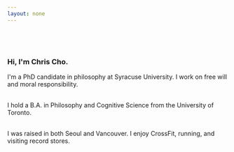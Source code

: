 ```yaml
---
layout: none
---
```

<!--
<html>
  <head>
    <meta charset="UTF-8">
    <title>Site Under Maintenance</title>
    <style>
      body {
        font-family: sans-serif;
        text-align: center;
        padding-top: 15%;
        background: #fef3c7;
        color: #92400e;
      }
      h1 {
        font-size: 2.5em;
      }
    </style>
  </head>
  <body>
    <h1>🚧 Site Under Maintenance</h1>
    <p>This site is currently being updated. Please check back soon!</p>
  </body>
</html>
-->


<div style="max-width: 700px; margin: 0 auto; padding-top: 40px;">

  ### Hi, I'm Chris Cho.

  I'm a PhD candidate in philosophy at Syracuse University. I work on free will and moral responsibility.
  <br><br>

  I hold a B.A. in Philosophy and Cognitive Science from the University of Toronto.
  <br><br>

  I was raised in both Seoul and Vancouver. I enjoy CrossFit, running, and visiting record stores. 
  </div> 



